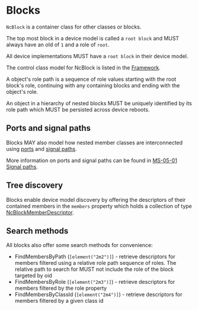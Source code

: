 # Blocks

`NcBlock` is a container class for other classes or blocks.

The top most block in a device model is called a `root block` and MUST always have an oId of `1` and a role of `root`.

All device implementations MUST have a `root block` in their device model.

The control class model for NcBlock is listed in the [Framework](Framework.md#ncblock).

A object's role path is a sequence of role values starting with the root block's role, continuing with any containing blocks and ending with the object's role.

An object in a hierarchy of nested blocks MUST be uniquely identified by its role path which MUST be persisted across device reboots.

## Ports and signal paths

Blocks MAY also model how nested member classes are interconnected using [ports](Framework.md#ncport) and [signal paths](Framework.md#ncsignalpath).

More information on ports and signal paths can be found in [MS-05-01 Signal paths](https://specs.amwa.tv/ms-05-01/branches/v1.0-dev/docs/Device_Model.html#signal-paths).

## Tree discovery

Blocks enable device model discovery by offering the descriptors of their contained members in the `members` property which holds a collection of type [NcBlockMemberDescriptor](Framework.md#ncblockmemberdescriptor).

## Search methods

All blocks also offer some search methods for convenience:

* FindMembersByPath (`[element("2m2")]`) - retrieve descriptors for members filtered using a relative role path sequence of roles. The relative path to search for MUST not include the role of the block targeted by oid
* FindMembersByRole (`[element("2m3")]`) - retrieve descriptors for members filtered by the role property
* FindMembersByClassId (`[element("2m4")]`) - retrieve descriptors for members filtered by a given class id
